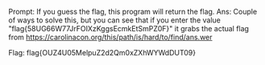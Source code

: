 Prompt: If you guess the flag, this program will return the flag.
Ans: Couple of ways to solve this, but you can see that if you enter the value "flag{58UG66W77JrFOIXzKggsEcmkEtSmPZ0F}" it grabs the actual flag from https://carolinacon.org/this/path/is/hard/to/find/ans.wer

Flag: flag{OUZ4U05MelpuZ2d2Qm0xZXhWYWdDUT09}
